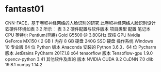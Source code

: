# fantast01
CNN-FACE，基于卷积神经网络的人脸识别的研究
此卷积神经网络人脸识别设计软硬件环境如表 3.2 所示： 表 3.2 硬件配置与软件版本 
项目类型 配置 
笔记本 CPU 英特尔 Pentium(奔腾) Gold G5500 @ 3.80GHz 双核 
GPU Nvidia GeForce MX150 ( 2 GB ) 
内存 8 GB 
硬盘 240G SSD 硬盘 
操作系统 Windows 10 专业版 64 位 
Python 版本 Anaconda 安装的 Python 3.6.3，64 位 
Pycharm 版本 JetBrains PyCharm 2017.1.8 x64 tensorflow 版本 Tensoflow-gpu 1.9.0 
opencv-python 3.41 
其他软件及库的
版本 
NVIDIA CUDA 9.2  CuDNN 7.0 dlib 19.8.1   numpy 1.14.2 
